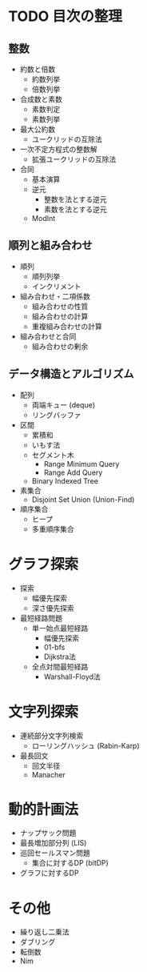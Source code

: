 # TODO 目次の整理

## 整数

- 約数と倍数
    - 約数列挙
    - 倍数列挙
- 合成数と素数
    - 素数判定
    - 素数列挙
- 最大公約数
    - ユークリッドの互除法
- 一次不定方程式の整数解
    - 拡張ユークリッドの互除法
- 合同
    - 基本演算
    - 逆元
        - 整数を法とする逆元
        - 素数を法とする逆元
    - ModInt

## 順列と組み合わせ

- 順列
    - 順列列挙
    - インクリメント
- 組み合わせ・二項係数
    - 組み合わせの性質
    - 組み合わせの計算
    - 重複組み合わせの計算
- 組み合わせと合同
    - 組み合わせの剰余

## データ構造とアルゴリズム

- 配列
    - 両端キュー (deque)
    - リングバッファ
- 区間
    - 累積和
    - いもす法
    - セグメント木
        - Range Minimum Query
        - Range Add Query
    - Binary Indexed Tree
- 素集合
    - Disjoint Set Union (Union-Find)
- 順序集合
    - ヒープ
    - 多重順序集合

# グラフ探索

- 探索
    - 幅優先探索
    - 深さ優先探索
- 最短経路問題
    - 単一始点最短経路
        - 幅優先探索
        - 01-bfs
        - Dijkstra法
    - 全点対間最短経路
        - Warshall-Floyd法

# 文字列探索

- 連続部分文字列検索
    - ローリングハッシュ (Rabin-Karp)
- 最長回文
    - 回文半径
    - Manacher

# 動的計画法

- ナップサック問題
- 最長増加部分列 (LIS)
- 巡回セールスマン問題
    - 集合に対するDP (bitDP)
- グラフに対するDP

# その他

- 繰り返し二乗法
- ダブリング
- 転倒数
- Nim